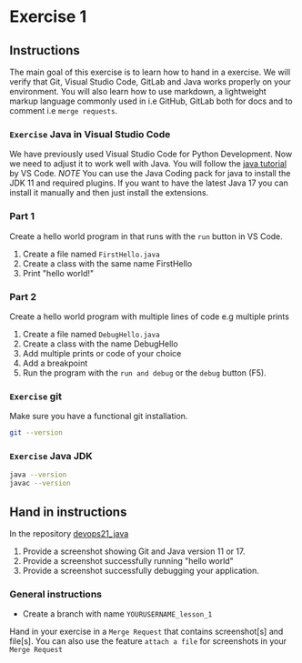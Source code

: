 # Exercise 1

## Instructions

The main goal of this exercise is to learn how to hand in a exercise. We will verify that Git, Visual Studio Code, GitLab and Java works properly on your environment. You will also learn how to use markdown, a lightweight markup language commonly used in i.e GitHub, GitLab both for docs and to comment i.e `merge requests`.

### `Exercise` Java in Visual Studio Code

We have previously used Visual Studio Code for Python Development. Now we need to adjust it to work well with Java. You will follow the [java tutorial](https://code.visualstudio.com/docs/java/java-tutorial) by VS Code. *NOTE* You can use the Java Coding pack for java to install the JDK 11 and required plugins. If you want to have the latest Java 17 you can install it manually and then just install the extensions.

### Part 1

Create a hello world program in  that runs with the `run` button in VS Code.

1. Create a file named `FirstHello.java`
2. Create a class with the same name FirstHello
3. Print "hello world!"

### Part 2

Create a hello world program with multiple lines of code e.g multiple prints

1. Create a file named `DebugHello.java`
2. Create a class with the name DebugHello
3. Add multiple prints or code of your choice
4. Add a breakpoint
5. Run the program with the `run and debug` or the `debug` button (F5).

### `Exercise` git

Make sure you have a functional git installation.

```bash
git --version 
```

### `Exercise` Java JDK

```bash
java --version
javac --version
```

## Hand in instructions

In the repository [devops21_java](https://gitlab.com/robert-alfwar/devops21_java)

1. Provide a screenshot showing Git and Java version 11 or 17.
2. Provide a screenshot successfully running "hello world"
3. Provide a screenshot successfully debugging your application.

### General instructions

- Create a branch with name `YOURUSERNAME_lesson_1`

Hand in your exercise in a `Merge Request` that contains screenshot[s] and file[s]. You can also use the feature `attach a file` for screenshots in your `Merge Request`
